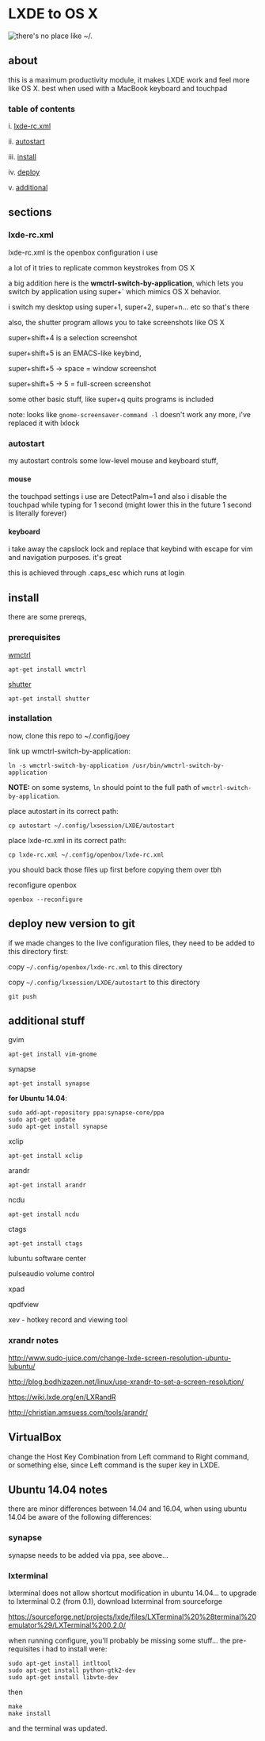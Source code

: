 # LXDE to OS X 

![there's no place like ~/.](terminal.png)

## about

this is a maximum productivity module, it makes LXDE work and feel more like OS X. best when used with a MacBook keyboard and touchpad

### table of contents

i. [lxde-rc.xml](#lxde-rc.xml)

ii. [autostart](#autostart)

iii. [install](#install)

iv. [deploy](#deploy-new-version-to-git)

v. [additional](#additional-stuff)

## sections

### lxde-rc.xml

lxde-rc.xml is the openbox configuration i use

a lot of it tries to replicate common keystrokes from OS X 

a big addition here is the **wmctrl-switch-by-application**, which lets you switch by application using super+\` which mimics OS X behavior.

i switch my desktop using super+1, super+2, super+n... etc so that's there

also, the shutter program allows you to take screenshots like OS X

super+shift+4 is a selection screenshot

super+shift+5 is an EMACS-like keybind,

super+shift+5 -> space = window screenshot

super+shift+5 -> 5 = full-screen screenshot

some other basic stuff, like super+q quits programs is included

note: looks like `gnome-screensaver-command -l` doesn't work any more, i've replaced it with lxlock

### autostart

my autostart controls some low-level mouse and keyboard stuff,

#### mouse

the touchpad settings i use are DetectPalm=1 and also i disable the touchpad while typing for 1 second (might lower this in the future 1 second is literally forever)

#### keyboard

i take away the capslock lock and replace that keybind with escape for vim and navigation purposes. it's great

this is achieved through .caps_esc which runs at login


## install

there are some prereqs,

### prerequisites

[wmctrl][0]

```
apt-get install wmctrl
```

[shutter][1]

```
apt-get install shutter
```

### installation 

now, clone this repo to ~/.config/joey

link up wmctrl-switch-by-application:

```
ln -s wmctrl-switch-by-application /usr/bin/wmctrl-switch-by-application 
```

**NOTE:** on some systems, `ln` should point to the full path of `wmctrl-switch-by-application`. 

place autostart in its correct path:

```
cp autostart ~/.config/lxsession/LXDE/autostart
```

place lxde-rc.xml in its correct path:

```
cp lxde-rc.xml ~/.config/openbox/lxde-rc.xml
```

you should back those files up first before copying them over tbh

reconfigure openbox

```
openbox --reconfigure
```

## deploy new version to git

if we made changes to the live configuration files, they need to be added to this directory first:

copy `~/.config/openbox/lxde-rc.xml` to this directory

copy `~/.config/lxsession/LXDE/autostart` to this directory

```
git push
```

## additional stuff

gvim

```
apt-get install vim-gnome
```

synapse

```
apt-get install synapse
```

**for Ubuntu 14.04**:
```
sudo add-apt-repository ppa:synapse-core/ppa 
sudo apt-get update
sudo apt-get install synapse
```


xclip

```
apt-get install xclip
```

arandr 

```
apt-get install arandr
```

ncdu

```
apt-get install ncdu
```

ctags

```
apt-get install ctags
```

lubuntu software center

pulseaudio volume control

xpad

qpdfview

xev - hotkey record and viewing tool


### xrandr notes

http://www.sudo-juice.com/change-lxde-screen-resolution-ubuntu-lubuntu/

http://blog.bodhizazen.net/linux/use-xrandr-to-set-a-screen-resolution/

https://wiki.lxde.org/en/LXRandR

http://christian.amsuess.com/tools/arandr/

## VirtualBox

change the Host Key Combination from Left command to Right command, or something else, since Left command is the super key in LXDE.

## Ubuntu 14.04 notes

there are minor differences between 14.04 and 16.04, when using ubuntu 14.04 be aware of the following differences:

### synapse

synapse needs to be added via ppa, see above...

### lxterminal

lxterminal does not allow shortcut modification in ubuntu 14.04... to upgrade to lxterminal 0.2 (from 0.1), download lxterminal from sourceforge

https://sourceforge.net/projects/lxde/files/LXTerminal%20%28terminal%20emulator%29/LXTerminal%200.2.0/

when running configure, you'll probably be missing some stuff... the pre-requisites i had to install were:

```
sudo apt-get install intltool
sudo apt-get install python-gtk2-dev
sudo apt-get install libvte-dev
```

then 

```
make
make install
```

and the terminal was updated.


[0]: https://sites.google.com/site/tstyblo/wmctrl "wmctrl on sites.google.com"
[1]: http://shutter-project.org/ "shutter project"

